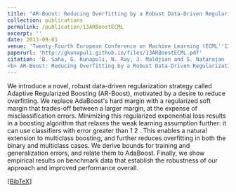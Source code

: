 ```yaml
---
title: "AR-Boost: Reducing Overfitting by a Robust Data-Driven Regularization Strategy"
collection: publications
permalink: /publication/13ARBoostECML
excerpt: ''
date: 2013-09-01
venue: 'Twenty-Fourth European Conference on Machine Learning (ECML''13), Prague, Czech Republic'
paperurl: 'http://gkunapuli.github.io/files/13ARBoostECML.pdf'
citation: 'B. Saha, G. Kunapuli, N. Ray, J. Maldjian and S. Natarajan
<b> AR-Boost: Reducing Overfitting by a Robust Data-Driven Regularization Strategy </b>. <i> Twenty-Fourth European Conference on Machine Learning </i> (ECML''13), Prague, Czech Republic, September 23-27, 2012.'
---
```


We introduce a novel, robust data-driven regularization strategy called Adaptive Regularized Boosting (AR-Boost), motivated by a desire to reduce overfitting. We replace AdaBoost's hard margin with a regularized soft margin that trades-off between a larger margin, at the expense of misclassification errors. Minimizing this regularized exponential loss results in a boosting algorithm that relaxes the weak learning assumption further: it can use classifiers with error greater than 1 2 . This enables a natural extension to multiclass boosting, and further reduces overfitting in both the binary and multiclass cases. We derive bounds for training and generalization errors, and relate them to AdaBoost. Finally, we show empirical results on benchmark data that establish the robustness of our approach and improved performance overall.

[[BibTeX]](http://gkunapuli.github.io/files/13ARBoostECML.bib)
